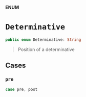 **ENUM**

# `Determinative`

```swift
public enum Determinative: String
```

> Position of a determinative

## Cases
### `pre`

```swift
case pre, post
```
